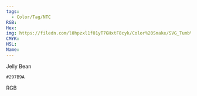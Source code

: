 ```yaml
---
tags:
  - Color/Tag/NTC
RGB:
Hex:
img: https://filedn.com/l0hpzxl1f01yT7GHxtF8cyk/Color%20Snake/SVG_Tumb%20Mass%20No%20Name/297B9A.svg
CMYK:
HSL:
Name:
---
```

Jelly Bean
```palette
#297B9A
```
RGB

